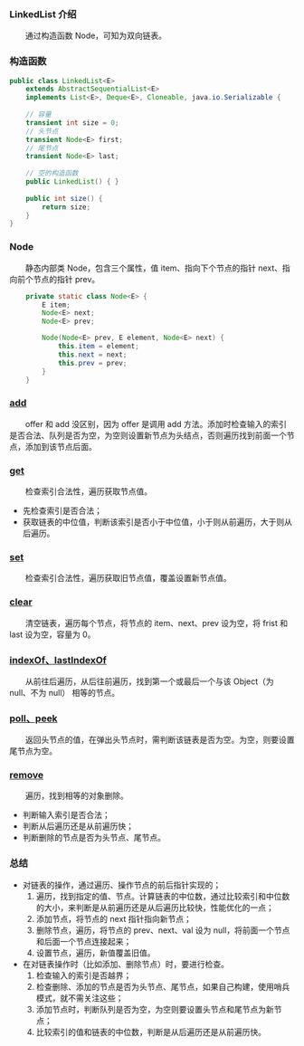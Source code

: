 ### LinkedList 介绍
　　通过构造函数 Node，可知为双向链表。

### 构造函数

```java
public class LinkedList<E>
    extends AbstractSequentialList<E>
    implements List<E>, Deque<E>, Cloneable, java.io.Serializable {
    
    // 容量
    transient int size = 0;
    // 头节点
    transient Node<E> first;
    // 尾节点
    transient Node<E> last;
    
    // 空的构造函数
    public LinkedList() { }
    
    public int size() {
        return size;
    }
}
```


### Node
　　静态内部类 Node，包含三个属性，值 item、指向下个节点的指针 next、指向前个节点的指针 prev。

```java
    private static class Node<E> {
        E item;
        Node<E> next;
        Node<E> prev;

        Node(Node<E> prev, E element, Node<E> next) {
            this.item = element;
            this.next = next;
            this.prev = prev;
        }
    }
```

### [add](https://github.com/martin-1992/Java-Collection-Source-Code/blob/master/LinkedList/add.md)
　　offer 和 add 没区别，因为 offer 是调用 add 方法。添加时检查输入的索引是否合法、队列是否为空，为空则设置新节点为头结点，否则遍历找到前面一个节点，添加到该节点后面。

### [get](https://github.com/martin-1992/Java-Collection-Source-Code/blob/master/LinkedList/get.md)
　　检查索引合法性，遍历获取节点值。

- 先检查索引是否合法；
- 获取链表的中位值，判断该索引是否小于中位值，小于则从前遍历，大于则从后遍历。

### [set](https://github.com/martin-1992/Java-Collection-Source-Code/blob/master/LinkedList/set.md)
　　检查索引合法性，遍历获取旧节点值，覆盖设置新节点值。

### [clear](https://github.com/martin-1992/Java-Collection-Source-Code/blob/master/LinkedList/clear.md)
　　清空链表，遍历每个节点，将节点的 item、next、prev 设为空，将 frist 和 last 设为空，容量为 0。

### [indexOf、lastIndexOf](https://github.com/martin-1992/Java-Collection-Source-Code/blob/master/LinkedList/indexOf.md)
　　从前往后遍历，从后往前遍历，找到第一个或最后一个与该 Object（为 null、不为 null） 相等的节点。

### [poll、peek](https://github.com/martin-1992/Java-Collection-Source-Code/blob/master/LinkedList/poll.md)
　　返回头节点的值，在弹出头节点时，需判断该链表是否为空。为空，则要设置尾节点为空。

### [remove](https://github.com/martin-1992/Java-Collection-Source-Code/blob/master/LinkedList/remove.md)
　　遍历，找到相等的对象删除。

- 判断输入索引是否合法；
- 判断从后遍历还是从前遍历快；
- 判断删除的节点是否为头节点、尾节点。

### 总结

- 对链表的操作，通过遍历、操作节点的前后指针实现的；
    1. 遍历，找到指定的值、节点。计算链表的中位数，通过比较索引和中位数的大小，来判断是从前遍历还是从后遍历比较快，性能优化的一点；
    2. 添加节点，将节点的 next 指针指向新节点；
    3. 删除节点，遍历，将节点的 prev、next、val 设为 null，将前面一个节点和后面一个节点连接起来；
    3. 设置节点，遍历，新值覆盖旧值。
- 在对链表操作时（比如添加、删除节点）时，要进行检查。
    1. 检查输入的索引是否越界；
    2. 检查删除、添加的节点是否为头节点、尾节点，如果自己构建，使用哨兵模式，就不需关注这些；
    3. 添加节点时，判断队列是否为空，为空则要设置头节点和尾节点为新节点；
    4. 比较索引的值和链表的中位数，判断是从后遍历还是从前遍历快。
